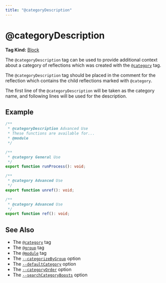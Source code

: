 ```yaml
---
title: "@categoryDescription"
---
```


# @categoryDescription

**Tag Kind:** [Block](../tags.md#Block-Tags)

The `@categoryDescription` tag can be used to provide additional context about a category of reflections
which was created with the [`@category`](category.md) tag.

The `@categoryDescription` tag should be placed in the comment for the reflection which contains the
child reflections marked with `@category`.

The first line of the `@categoryDescription` will be taken as the category name, and following lines will
be used for the description.

## Example

```ts
/**
 * @categoryDescription Advanced Use
 * These functions are available for...
 * @module
 */

/**
 * @category General Use
 */
export function runProcess(): void;

/**
 * @category Advanced Use
 */
export function unref(): void;

/**
 * @category Advanced Use
 */
export function ref(): void;
```

## See Also

-   The [`@category`](category.md) tag
-   The [`@group`](group.md) tag
-   The [`@module`](module.md) tag
-   The [`--categorizeByGroup`](../options/organization.md#categorizeByGroup) option
-   The [`--defaultCategory`](../options/organization.md#defaultCategory) option
-   The [`--categoryOrder`](../options/organization.md#categoryOrder) option
-   The [`--searchCategoryBoosts`](../options/output.md#searchCategoryBoosts) option
